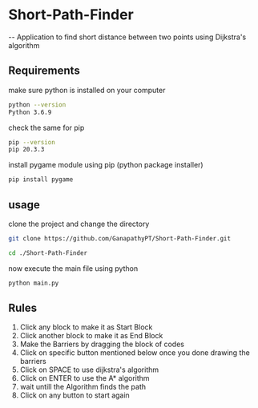 # Short-Path-Finder
  -- Application to find short distance between two points using Dijkstra's algorithm

## Requirements
make sure python is installed on your computer
```bash
python --version
Python 3.6.9
```
check the same for pip
```bash
pip --version
pip 20.3.3
```
install pygame module using pip (python package installer)
```bash
pip install pygame
```
## usage
clone the project and change the directory
```bash
git clone https://github.com/GanapathyPT/Short-Path-Finder.git
```
```bash
cd ./Short-Path-Finder
```
now execute the main file using python
```bash
python main.py
```
## Rules
 1. Click any block to make it as Start Block
 2. Click another block to make it as End Block
 3. Make the Barriers by dragging the block of codes 
 4. Click on specific button mentioned below once you done drawing the barriers
 5. Click on SPACE to use dijkstra's algorithm
 6. Click on ENTER to use the A* algorithm
 7. wait untill the Algorithm finds the path
 8. Click on any button to start again